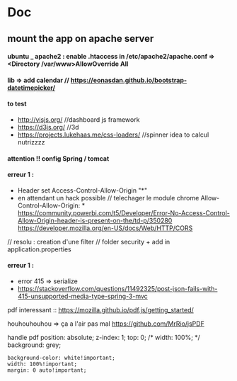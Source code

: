 # Doc

## mount the app on apache server

#### ubuntu _ apache2 : enable .htaccess in /etc/apache2/apache.conf => <Directory /var/www>AllowOverride All</Directory>

#### lib => add calendar // https://eonasdan.github.io/bootstrap-datetimepicker/

#### to test
* http://visjs.org/ //dashboard js framework
* https://d3js.org/ //3d
* https://projects.lukehaas.me/css-loaders/ //spinner idea to calcul nutrizzzz

#### attention !! config Spring / tomcat

#### erreur 1 :
  * Header set Access-Control-Allow-Origin "*"
  * en attendant un hack possible // telechager le module chrome Allow-Control-Allow-Origin: *
  https://community.powerbi.com/t5/Developer/Error-No-Access-Control-Allow-Origin-header-is-present-on-the/td-p/350280
  https://developer.mozilla.org/en-US/docs/Web/HTTP/CORS

  // resolu : creation d'une filter // folder security + add in application.properties

#### erreur 1 :
  * error 415 => serialize
  * https://stackoverflow.com/questions/11492325/post-json-fails-with-415-unsupported-media-type-spring-3-mvc


  pdf interessant :: https://mozilla.github.io/pdf.js/getting_started/


  houhouhouhou => ça a l'air pas mal https://github.com/MrRio/jsPDF

handle pdf
    position: absolute;
    z-index: 1;
    top: 0;
    /* width: 100%; */
    background: grey;

    background-color: white!important;
    width: 100%!important;
    margin: 0 auto!important;